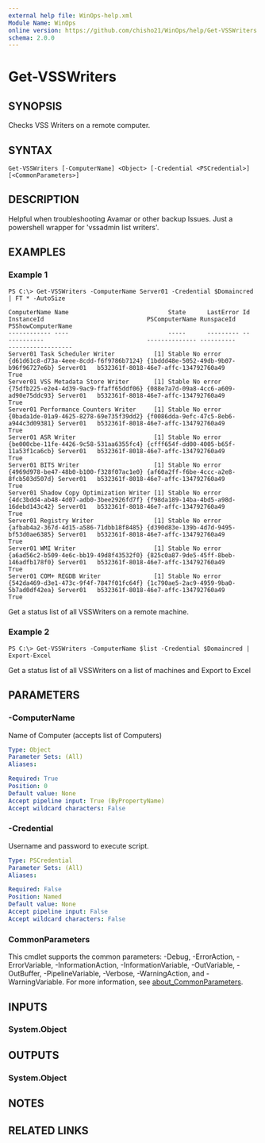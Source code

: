 ```yaml
---
external help file: WinOps-help.xml
Module Name: WinOps
online version: https://github.com/chisho21/WinOps/help/Get-VSSWriters.md
schema: 2.0.0
---
```


# Get-VSSWriters

## SYNOPSIS
Checks VSS Writers on a remote computer.

## SYNTAX

```
Get-VSSWriters [-ComputerName] <Object> [-Credential <PSCredential>] [<CommonParameters>]
```

## DESCRIPTION
Helpful when troubleshooting Avamar or other backup Issues.
Just a powershell wrapper for 'vssadmin list writers'.

## EXAMPLES

### Example 1
```
PS C:\> Get-VSSWriters -ComputerName Server01 -Credential $Domaincred | FT * -AutoSize

ComputerName Name                            State      LastError Id                                     InstanceId                             PSComputerName RunspaceId                           PSShowComputerName
------------ ----                            -----      --------- --                                     ----------                             -------------- ----------                           ------------------
Server01 Task Scheduler Writer           [1] Stable No error  {d61d61c8-d73a-4eee-8cdd-f6f9786b7124} {1bddd48e-5052-49db-9b07-b96f96727e6b} Server01   b532361f-8018-46e7-affc-134792760a49               True
Server01 VSS Metadata Store Writer       [1] Stable No error  {75dfb225-e2e4-4d39-9ac9-ffaff65ddf06} {088e7a7d-09a8-4cc6-a609-ad90e75ddc93} Server01   b532361f-8018-46e7-affc-134792760a49               True
Server01 Performance Counters Writer     [1] Stable No error  {0bada1de-01a9-4625-8278-69e735f39dd2} {f0086dda-9efc-47c5-8eb6-a944c3d09381} Server01   b532361f-8018-46e7-affc-134792760a49               True
Server01 ASR Writer                      [1] Stable No error  {be000cbe-11fe-4426-9c58-531aa6355fc4} {cfff654f-dd00-4005-b65f-11a53f1ca6cb} Server01   b532361f-8018-46e7-affc-134792760a49               True
Server01 BITS Writer                     [1] Stable No error  {4969d978-be47-48b0-b100-f328f07ac1e0} {af60a2ff-f6be-4ccc-a2e8-8fcb503d507d} Server01   b532361f-8018-46e7-affc-134792760a49               True
Server01 Shadow Copy Optimization Writer [1] Stable No error  {4dc3bdd4-ab48-4d07-adb0-3bee2926fd7f} {f98da189-14ba-4bd5-a98d-16debd143c42} Server01   b532361f-8018-46e7-affc-134792760a49               True
Server01 Registry Writer                 [1] Stable No error  {afbab4a2-367d-4d15-a586-71dbb18f8485} {d390d83e-139b-4d7d-9495-bf53d0ae6385} Server01   b532361f-8018-46e7-affc-134792760a49               True
Server01 WMI Writer                      [1] Stable No error  {a6ad56c2-b509-4e6c-bb19-49d8f43532f0} {825c0a87-9de5-45ff-8beb-146adfb178f0} Server01   b532361f-8018-46e7-affc-134792760a49               True
Server01 COM+ REGDB Writer               [1] Stable No error  {542da469-d3e1-473c-9f4f-7847f01fc64f} {1c790ae5-2ac9-4959-9ba0-5b7ad0df42ea} Server01   b532361f-8018-46e7-affc-134792760a49               True
```

Get a status list of all VSSWriters on a remote machine.

### Example 2
```
PS C:\> Get-VSSWriters -ComputerName $list -Credential $Domaincred | Export-Excel
```

Get a status list of all VSSWriters on a list of machines and Export to Excel

## PARAMETERS

### -ComputerName
Name of Computer (accepts list of Computers)

```yaml
Type: Object
Parameter Sets: (All)
Aliases:

Required: True
Position: 0
Default value: None
Accept pipeline input: True (ByPropertyName)
Accept wildcard characters: False
```

### -Credential
Username and password to execute script.

```yaml
Type: PSCredential
Parameter Sets: (All)
Aliases:

Required: False
Position: Named
Default value: None
Accept pipeline input: False
Accept wildcard characters: False
```

### CommonParameters
This cmdlet supports the common parameters: -Debug, -ErrorAction, -ErrorVariable, -InformationAction, -InformationVariable, -OutVariable, -OutBuffer, -PipelineVariable, -Verbose, -WarningAction, and -WarningVariable. For more information, see [about_CommonParameters](http://go.microsoft.com/fwlink/?LinkID=113216).

## INPUTS

### System.Object
## OUTPUTS

### System.Object
## NOTES

## RELATED LINKS

